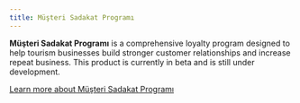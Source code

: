 ```yaml
---
title: Müşteri Sadakat Programı
---
```


**Müşteri Sadakat Programı** is a comprehensive loyalty program designed to help tourism businesses build stronger customer relationships and increase repeat business. This product is currently in beta and is still under development.

[Learn more about Müşteri Sadakat Programı](docs/musterisadakatprogrami)